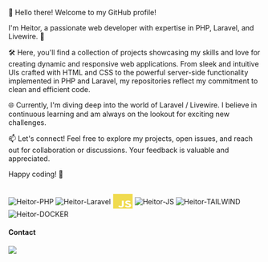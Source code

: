 👋 Hello there! Welcome to my GitHub profile!

I'm Heitor, a passionate web developer with expertise in PHP, Laravel, and Livewire. 🚀

🛠️ Here, you'll find a collection of projects showcasing my skills and love for creating dynamic and responsive web applications. From sleek and intuitive UIs crafted with HTML and CSS to the powerful server-side functionality implemented in PHP and Laravel, my repositories reflect my commitment to clean and efficient code.

🌐 Currently, I'm diving deep into the world of Laravel / Livewire. I believe in continuous learning and am always on the lookout for exciting new challenges.

📫 Let's connect! Feel free to explore my projects, open issues, and reach out for collaboration or discussions. Your feedback is valuable and appreciated.

Happy coding! 🚀

<div style="display: inline_block"><br>
  <img align="center" alt="Heitor-PHP" height="40" width="40" src="https://cdn.jsdelivr.net/gh/devicons/devicon/icons/php/php-original.svg" />
  <img align="center" alt="Heitor-Laravel" height="30" width="40" src="https://cdn.jsdelivr.net/gh/devicons/devicon/icons/laravel/laravel-plain-wordmark.svg" />
  <img align="center" alt="Heitor-JS" height="30" width="40" src="https://raw.githubusercontent.com/devicons/devicon/master/icons/javascript/javascript-plain.svg">
  <img align="center" alt="Heitor-JS" height="30" width="40" src="https://cdn.jsdelivr.net/gh/devicons/devicon/icons/tailwindcss/tailwindcss-plain.svg" />   
  <img align="center" alt="Heitor-TAILWIND" height="30" width="40" src="https://cdn.jsdelivr.net/gh/devicons/devicon/icons/css3/css3-original.svg" />
  <img align="center" alt="Heitor-DOCKER" height="30" width="40" src="https://cdn.jsdelivr.net/gh/devicons/devicon/icons/docker/docker-original.svg" />
</div>
 
#### Contact
 
<div> 
  <a href = "mailto:heitorcasella@gmail.com"><img src="https://img.shields.io/badge/-Gmail-%23333?style=for-the-badge&logo=gmail&logoColor=white" target="_blank"></a>
</div>
